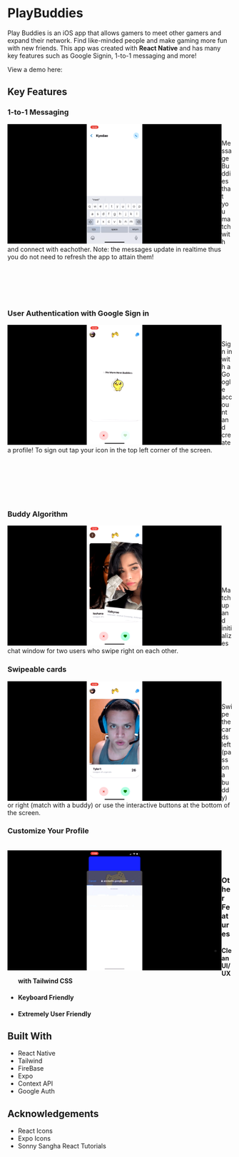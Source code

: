 # PlayBuddies

Play Buddies is an iOS app that allows gamers to meet other gamers and expand their network. Find like-minded people and make gaming more fun with new friends. This app was created with **React Native** and has many key features such as Google Signin, 1-to-1 messaging and more!

View a demo here: 

## Key Features

### 1-to-1 Messaging
<img align="left" src="readme_imgs/messaging.gif" width="480" height="auto"/> <br/> <br/>
Message Buddies that you match with and connect with eachother. Note: the messages update in realtime thus you do not need to refresh the app to attain them!
<br/> <br/> <br/> <br/> <br/> <br/>

### User Authentication with Google Sign in
<img align="left" src="readme_imgs/loginout.gif" width="480" height="auto"/> <br/> <br/>
Sign in with a Google account and create a profile! To sign out tap your icon in the top left corner of the screen.
<br/> <br/> <br/> <br/> <br/> <br/> <br/>
### Buddy Algorithm 
<img align="left" src="readme_imgs/matching.gif" width="480" height="auto"/> <br/> <br/>
<br/> <br/> <br/> <br/> <br/> <br/>
Match up and initializes chat window for two users who swipe right on each other.
<br/>
### Swipeable cards
<img align="left" src="readme_imgs/swipeablecards.gif" width="480" height="auto"/> <br/> <br/>

Swipe the cards left (pass on a buddy) or right (match with a buddy) or use the interactive buttons at the bottom of the screen.

### Customize Your Profile
<br/>
<img align="left" src="readme_imgs/customizeprofile.gif" width="480" height="auto"/> <br/> <br/>


### Other Features
* #### Clean UI/UX with Tailwind CSS
* #### Keyboard Friendly
* #### Extremely User Friendly


## Built With
* React Native
* Tailwind
* FireBase
* Expo
* Context API
* Google Auth


## Acknowledgements
* React Icons
* Expo Icons
* Sonny Sangha React Tutorials


